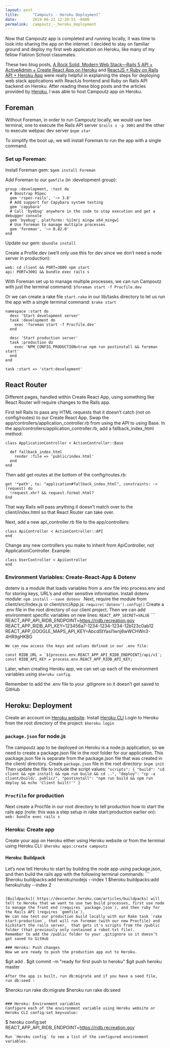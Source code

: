 ```yaml
---
layout: post
title:      "Campoutz - Heroku Deployment"
date:       2019-06-23 12:20:51 -0400
permalink:  campoutz_-_heroku_deployment
---
```



Now that Campoutz app is completed and running locally, it was time to look into sharing the app on the internet. I decided to stay on familiar ground and deploy my first web application on Heroku, like many of my fellow Flatiron School classmates.

These two blog posts, [A Rock Solid, Modern Web Stack—Rails 5 API + ActiveAdmin + Create React App on Heroku](https://blog.heroku.com/a-rock-solid-modern-web-stack) and [ReactJS + Ruby on Rails API + Heroku App](https://medium.com/@bruno_boehm/reactjs-ruby-on-rails-api-heroku-app-2645c93f0814) were really helpful in explaining  the steps for deploying web stack applications with ReactJs frontend and Ruby on Rails API backend on Heroku. After reading these blog posts and the articles provided by [Heroku](https://devcenter.heroku.com/), I was able to host Campoutz app on Heroku.

## Foreman

Without Foreman, in order to run Campoutz locally, we would use two terminal, one to execute the Rails API server `$rails s -p 3001` and the other to execute webpac dev server `$npm star`

To simplify the boot up, we will install Foreman to run the app with a single command.

### Set up Foreman:

Install Foreman gem: `$gem install Foreman`

Add Foreman to our `gemfile` (in :development group):

```
group :development, :test do
  # Boostrap RSpec
  gem 'rspec-rails', '~> 3.8'
  # Add support for Capybara system testing
  gem 'capybara'
  # Call 'byebug' anywhere in the code to stop execution and get a debugger console
  gem 'byebug', platforms: %i[mri mingw x64_mingw]
  # Use Foreman to manage multiple processes
  gem 'foreman', '~> 0.82.0'
end
```
	
Update our gem: 
`$bundle install`

Create a Profile.dev (we’ll only use this for dev since we don’t need a node server in production):
```
web: cd client && PORT=3000 npm start
api: PORT=3001 && bundle exec rails s
```

With Foreman set up to manage multiple processes, we can run Campoutz with just the terminal command: ` $foreman start -f Procfile.dev `

Or we can create a rake file `start.rake` in our lib/tasks directory to let us run the app with a single terminal command: `$rake start`

```
namespace :start do
  desc 'Start development server'
  task :development do
    exec 'foreman start -f Procfile.dev'
  end

  desc 'Start production server'
  task :production do
    exec 'NPM_CONFIG_PRODUCTION=true npm run postinstall && foreman start'
  end
end

task :start => 'start:development'
```

## React Router

Different pages, handled within Create React App, using something like React Router will require changes to the Rails app.

First tell Rails to pass any HTML requests that it doesn’t catch (not on config/routes) to our Create React App. 
Swap the app/controllers/application_controller.rb from using the API to using Base.
In the app/controllers/application_controller.rb, add a fallback_index_html method:
```
class ApplicationController < ActionController::Base

  def fallback_index_html
    render :file => 'public/index.html'
  end
end
```
Then add get routes at the bottom of the config/routes.rb:

```
get '*path', to: "application#fallback_index_html", constraints: ->(request) do
  !request.xhr? && request.format.html?
End
```
That way Rails will pass anything it doesn’t match over to the client/index.html so that React Router can take over.

Next, add a new api_controller.rb file to the app/controllers:
```
class ApiController < ActionController::API
end
```
Change any new controllers you make to inherit from ApiController, not ApplicationController. Example:
```
class UserController < ApiController
end
```
### Environment Variables: Create-React-App & Dotenv

dotenv is a module that loads variables from a .env file into process.env and for storing keys, URL’s and other sensitive information.
Install dotenv module: `npm install --save dotenv `
Next, require the module from client/src/Index.js or client/src/App.js: `require('dotenv').config()`
Create  a .env file in the root directory of our client project. Then we can add environment specific variables on new lines:  `REACT_APP_SECRET=VALUE`
	```
	REACT_APP_API_RIDB_ENDPOINT=https://ridb.recreation.gov
REACT_APP_RIDB_API_KEY=123456a7-1234-1234-1234-12b123c0ab12
REACT_APP_GOOGLE_MAPS_API_KEY=AbcdStYasI1wnj6wWCHWn3-4HR9gHKBG
```
We can now access the keys and values defined in our .env file:
	```
const RIDB_URL = `${process.env.REACT_APP_API_RIDB_ENDPOINT}/api/v1`;
const RIDB_API_KEY = process.env.REACT_APP_RIDB_API_KEY;
```
Later, when creating Heroku app, we can set up each of the environment variables using `$heroku config`.

Remember to add the .env file to your .gitignore so it doesn’t get saved to GitHub

## Heroku: Deployment

Create an account on [Heroku website]( https://signup.heroku.com/login).
Install [Heroku CLI]( https://devcenter.heroku.com/articles/heroku-cli#download-and-install)
Login to Heroku from the root directory of the project: `$heroku login`
	
### `package.json` for node.js
The campoutz app to be deployed on Heroku is a node.js application, so we need to create a package.json file in the root folder for our application. This package.json file is separate from the package.json file that was created in the client/ directory.
Create `package.json` file in the root directory: `$npm init`	
Then update the file to include the script values:
	```
	"scripts": {
    	"build": "cd client && npm install && npm run build && cd ..",
    	"deploy": "cp -a client/build/. public/",
    	"postinstall": "npm run build && npm run deploy && echo 'Client built!'"
  	}
	```

### `Procfile` for production
Next create a Procfile in our root directory to tell production how to start the rails app (note: this was a step setup in rake start:production earlier on):
``` web: bundle exec rails s ```

### Heroku: Create app
Create your app on Heroku either using Heroku website or from the terminal using Heroku CLI: `$heroku apps:create campoutz`

#### Heroku: Buildpack
Let’s now tell Heroku to start by building the node app using package.json, and then build the rails app with the following terminal commands:
	```
$heroku buildpacks:add heroku/nodejs --index 1
$heroku buildpacks:add heroku/ruby --index 2
```

[Buildpacks]( https://devcenter.heroku.com/articles/buildpacks) will tell to Heroku that we want to use two build processes, first use node to manage the front end (requires `package.json`), and then ruby for the Rails API (requires `gemfile`).
We can now test our production build locally with our Rake task `rake start:production`, that will run foreman (with our new Procfile) and kickstart the rails server,  that gets it's scripts from the /public folder (that previously only contained a robot.txt file).
Remember to add the /public folder to your .gitignore so it doesn’t get saved to GitHub

### Heroku: Push changes
Now we are ready to push the production app out to Heroku.
```
$git add .
$git commit -m "ready for first push to heroku"
$git push heroku master
```
After the app is built, run db:migrate and if you have a seed file, run db:seed :
```
$heroku run rake db:migrate
$heroku run rake db:seed
```
  
### Heroku: Environment variables
Configure each of the environment variable using Heroku website or Heroku CLI config:set key=value:
```
$ heroku config:set REACT_APP_API_RIDB_ENDPOINT=https://ridb.recreation.gov
```
Run `Heroku config` to see a list of the configured environment variables.

